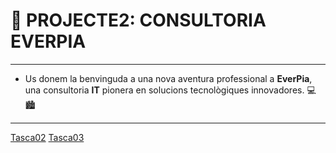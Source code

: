 # 💼 **PROJECTE2: CONSULTORIA EVERPIA**
---
- Us donem la benvinguda a una nova aventura professional a **EverPia**, una consultoria **IT** pionera en solucions tecnològiques innovadores. 💻🏙️

---
[Tasca02](Tasca02/readme.md)
[Tasca03](Tasca03/readme.md)
